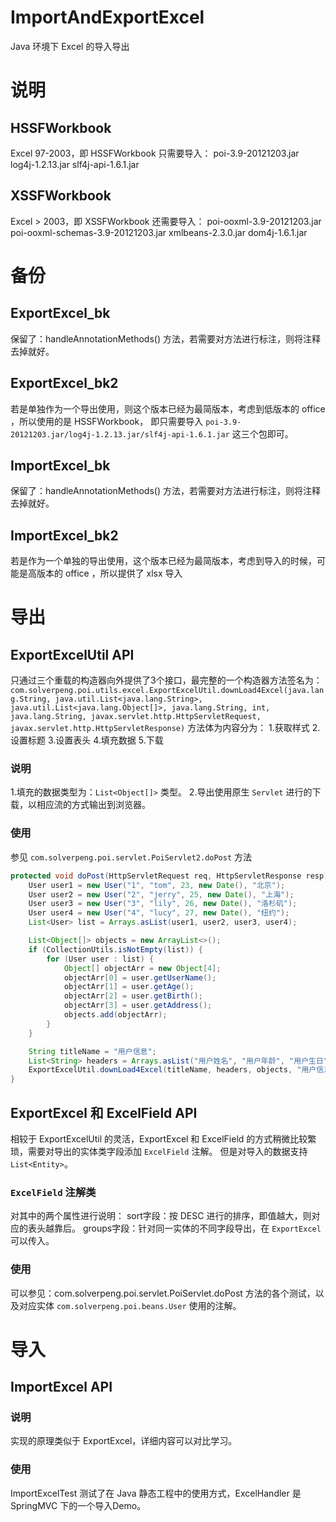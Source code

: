 # ImportAndExportExcel
Java 环境下 Excel 的导入导出

# 说明
## HSSFWorkbook
Excel 97-2003，即 HSSFWorkbook 只需要导入：
poi-3.9-20121203.jar
log4j-1.2.13.jar
slf4j-api-1.6.1.jar

## XSSFWorkbook
Excel > 2003，即 XSSFWorkbook 还需要导入：
poi-ooxml-3.9-20121203.jar 
poi-ooxml-schemas-3.9-20121203.jar
xmlbeans-2.3.0.jar
dom4j-1.6.1.jar

# 备份
## ExportExcel_bk
保留了：handleAnnotationMethods() 方法，若需要对方法进行标注，则将注释去掉就好。
## ExportExcel_bk2
若是单独作为一个导出使用，则这个版本已经为最简版本，考虑到低版本的 office ，所以使用的是 HSSFWorkbook，
即只需要导入 `poi-3.9-20121203.jar/log4j-1.2.13.jar/slf4j-api-1.6.1.jar` 这三个包即可。

## ImportExcel_bk
保留了：handleAnnotationMethods() 方法，若需要对方法进行标注，则将注释去掉就好。
## ImportExcel_bk2
若是作为一个单独的导出使用，这个版本已经为最简版本，考虑到导入的时候，可能是高版本的 office ，所以提供了 xlsx 导入

# 导出

## ExportExcelUtil API
只通过三个重载的构造器向外提供了3个接口，最完整的一个构造器方法签名为：
`com.solverpeng.poi.utils.excel.ExportExcelUtil.downLoad4Excel(java.lang.String, java.util.List<java.lang.String>, java.util.List<java.lang.Object[]>, java.lang.String, int, java.lang.String, javax.servlet.http.HttpServletRequest, javax.servlet.http.HttpServletResponse)`
方法体为内容分为：
1.获取样式
2.设置标题
3.设置表头
4.填充数据
5.下载

### 说明
1.填充的数据类型为：`List<Object[]>` 类型。
2.导出使用原生 `Servlet` 进行的下载，以相应流的方式输出到浏览器。

### 使用
参见 `com.solverpeng.poi.servlet.PoiServlet2.doPost` 方法
```java
protected void doPost(HttpServletRequest req, HttpServletResponse resp) throws ServletException, IOException {
    User user1 = new User("1", "tom", 23, new Date(), "北京");
    User user2 = new User("2", "jerry", 25, new Date(), "上海");
    User user3 = new User("3", "lily", 26, new Date(), "洛杉矶");
    User user4 = new User("4", "lucy", 27, new Date(), "纽约");
    List<User> list = Arrays.asList(user1, user2, user3, user4);

    List<Object[]> objects = new ArrayList<>();
    if (CollectionUtils.isNotEmpty(list)) {
        for (User user : list) {
            Object[] objectArr = new Object[4];
            objectArr[0] = user.getUserName();
            objectArr[1] = user.getAge();
            objectArr[2] = user.getBirth();
            objectArr[3] = user.getAddress();
            objects.add(objectArr);
        }
    }

    String titleName = "用户信息";
    List<String> headers = Arrays.asList("用户姓名", "用户年龄", "用户生日", "居住地址");
    ExportExcelUtil.downLoad4Excel(titleName, headers, objects, "用户信息", req, resp);
}
```

## ExportExcel 和 ExcelField API
相较于 ExportExcelUtil 的灵活，ExportExcel 和 ExcelField 的方式稍微比较繁琐，需要对导出的实体类字段添加 `ExcelField` 注解。
但是对导入的数据支持 `List<Entity>`。

### `ExcelField` 注解类
对其中的两个属性进行说明：
sort字段：按 DESC 进行的排序，即值越大，则对应的表头越靠后。
groups字段：针对同一实体的不同字段导出，在 `ExportExcel` 可以传入。

### 使用
可以参见：com.solverpeng.poi.servlet.PoiServlet.doPost 方法的各个测试，以及对应实体 `com.solverpeng.poi.beans.User` 使用的注解。


# 导入
## ImportExcel API

### 说明
实现的原理类似于 ExportExcel，详细内容可以对比学习。

### 使用
ImportExcelTest 测试了在 Java 静态工程中的使用方式，ExcelHandler 是 SpringMVC 下的一个导入Demo。
